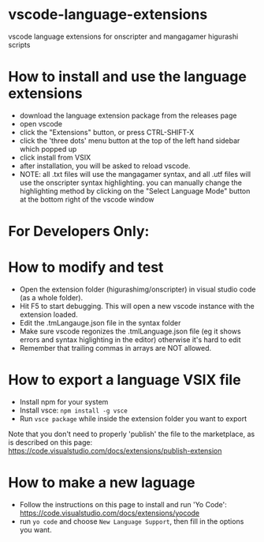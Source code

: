# vscode-language-extensions
vscode language extensions for onscripter and mangagamer higurashi scripts

# How to install and use the language extensions
- download the language extension package from the releases page
- open vscode
- click the "Extensions" button, or press CTRL-SHIFT-X
- click the 'three dots' menu button at the top of the left hand sidebar which popped up
- click install from VSIX
- after installation, you will be asked to reload vscode.
- NOTE: all .txt files will use the mangagamer syntax, and all .utf files will use the onscripter syntax highlighting. you can manually change the highlighting method by clicking on the "Select Language Mode" button at the bottom right of the vscode window

# For Developers Only:

# How to modify and test
- Open the extension folder (higurashimg/onscripter) in visual studio code (as a whole folder).
- Hit F5 to start debugging. This will open a new vscode instance with the extension loaded.
- Edit the .tmLangauge.json file in the syntax folder
- Make sure vscode regonizes the .tmlLanguage.json file (eg it shows errors and syntax higlighting in the editor) otherwise it's hard to edit
- Remember that trailing commas in arrays are NOT allowed.

# How to export a language VSIX file
- Install npm for your system
- Install vsce: `npm install -g vsce`
- Run `vsce package` while inside the extension folder you want to export

Note that you don't need to properly 'publish' the file to the marketplace, as is described on this page: https://code.visualstudio.com/docs/extensions/publish-extension

# How to make a new laguage
- Follow the instructions on this page to install and run 'Yo Code': https://code.visualstudio.com/docs/extensions/yocode
- run `yo code` and choose `New Language Support`, then fill in the options you want.
